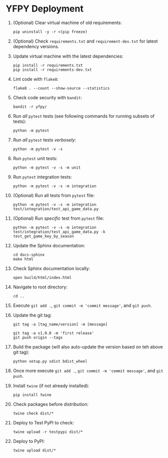 # YFPY Deployment

1. (Optional) Clear virtual machine of old requirements:

    ```shell
    pip uninstall -y -r <(pip freeze)    
    ```

2. (Optional) Check `requirements.txt` and `requirement-dev.txt` for latest dependency versions.

3. Update virtual machine with the latest dependencies:

    ```shell
    pip install -r requirements.txt    
    pip install -r requirements-dev.txt    
    ```
   
4. Lint code with `flake8`:

    ```shell
    flake8 . --count --show-source --statistics
    ```

5. Check code security with `bandit`:

    ```shell
    bandit -r yfpy/
    ```

6. Run *all* `pytest` tests (see following commands for running subsets of tests):

    ```shell
    python -m pytest
    ```

7. Run *all* `pytest` tests *verbosely*:

    ```shell
    python -m pytest -v -s
    ```

8. Run `pytest` unit tests:

    ```shell
    python -m pytest -v -s -m unit 
    ```

9. Run `pytest` integration tests:

    ```shell
    python -m pytest -v -s -m integration 
    ```

10. (Optional) Run all tests from `pytest` file:

     ```shell
     python -m pytest -v -s -m integration test/integration/test_api_game_data.py
     ```

11. (Optional) Run *specific* test from `pytest` file:

     ```shell
     python -m pytest -v -s -m integration test/integration/test_api_game_data.py -k test_get_game_key_by_season
     ```

12. Update the Sphinx documentation:

     ```shell
     cd docs-sphinx
     make html    
     ```
   
13. Check Sphinx documentation locally:

     ```shell
     open build/html/index.html    
     ```
   
14. Navigate to root directory:

     ```shell
     cd ..    
     ```

15. Execute `git add .`, `git commit -m 'commit message'`, and `git push`.

16. Update the git tag:

     `git tag -a [tag_name/version] -m [message]`

     ```shell
     git tag -a v1.0.0 -m 'first release'    
     git push origin --tags    
     ```

17. Build the package (will also auto-update the version based on teh above git tag):

     ```shell
     python setup.py sdist bdist_wheel
     ```

18. Once more execute `git add .`, `git commit -m 'commit message'`, and `git push`.

19. Install `twine` (if not already installed):

     ```shell
     pip install twine
     ```

20. Check packages before distribution:

    ```shell
    twine check dist/*
    ```

21. Deploy to Test PyPI to check:

     ```shell
     twine upload -r testpypi dist/*
     ```

22. Deploy to PyPI:

     ```shell
     twine upload dist/*
     ```
